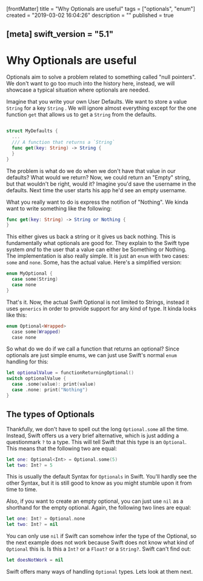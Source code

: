 [frontMatter]
title = "Why Optionals are useful"
tags = ["optionals", "enum"]
created = "2019-03-02 16:04:26"
description = ""
published = true

[meta]
swift_version = "5.1"
---

# Why Optionals are useful

Optionals aim to solve a problem related to something called "null pointers". We don't want to go too much into the history here, instead, we will showcase a typical situation where optionals are needed.

Imagine that you write your own User Defaults. We want to store a value `String` for a key `String` . We will ignore almost everything except for the one function `get` that allows us to get a `String` from the defaults.

``` swift

struct MyDefaults {
  ...
  /// A function that returns a `String`
  func get(key: String) -> String {
  }
}

```

The problem is what do we do when we don't have that value in our defaults? What would we return? Now, we could return an "Empty" string, but that wouldn't be right, would it? Imagine you'd save the username in the defaults. Next time the user starts his app he'd see an empty username. 

What you really want to do is express the notifion of "Nothing". We kinda want to write something like the following:

``` swift
func get(key: String) -> String or Nothing {
}

```

This either gives us back a string or it gives us back nothing. This is fundamentally what optionals are good for. They explain to the Swift type system *and* to the user that a value can either be Something or Nothing. The implementation is also really simple. It is just an `enum` with two cases: `some` and `none`. Some, has the actual value. Here's a simplified version:

``` Swift
enum MyOptional {
  case some(String)
  case none
}
```

That's it. Now, the actual Swift Optional is not limited to Strings, instead it uses `generics` in order to provide support for any kind of type. It kinda looks like this:

``` Swift
enum Optional<Wrapped>
  case some(Wrapped)
  case none
```

So what do we do if we call a function that returns an optional? Since optionals are just simple enums, we can just use Swift's normal `enum` handling for this:

``` Swift
let optionalValue = functionReturningOptional()
switch optionalValue {
  case .some(value): print(value)
  case .none: print("Nothing")
}
```

## The types of Optionals

Thankfully, we don't have to spell out the long `Optional.some` all the time. Instead, Swift offers us a very brief alternative, which is just adding a questionmark `?` to a type. This will tell Swift that this type is an `Optional`. This means that the following two are equal:

``` Swift
let one: Optional<Int> = Optional.some(5)
let two: Int? = 5
```

This is usually the default Syntax for `Optionals` in Swift. You'll hardly see the other Syntax, but it is still good to know as you might stumble upon it from time to time.

Also, if you want to create an empty optional, you can just use `nil` as a shorthand for the empty optional. Again, the following two lines are equal:

``` Swift
let one: Int? = Optional.none
let two: Int? = nil
```

You can only use `nil` if Swift can somehow infer the type of the Optional, so the next example does not work because Swift does not know what kind of `Optional` this is. Is this a `Int?` or a `Float?` or a `String?`. Swift can't find out:

``` Swift
let doesNotWork = nil
```

Swift offers many ways of handling `Optional` types. Lets look at them next.
